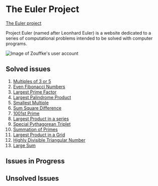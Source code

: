 # The Euler Project
<a href=https://projecteuler.net/archives >The Euler project</a>

Project Euler (named after Leonhard Euler) is a website dedicated to a series of computational problems intended to be solved with computer programs.

<img src="https://projecteuler.net/profile/Zouffke.png" alt="Image of Zouffke's user account">

## Solved issues
1. <a href="https://projecteuler.net/problem=1">Multiples of 3 or 5 </a>
2. <a href="https://projecteuler.net/problem=2">Even Fibonacci Numbers</a>
3. <a href="https://projecteuler.net/problem=3">Largest Prime Factor</a>
4. <a href="https://projecteuler.net/problem=4">Largest Palindrome Product</a>
5. <a href="https://projecteuler.net/problem=5">Smallest Multiple</a>
6. <a href="https://projecteuler.net/problem=6">Sum Square Difference</a>
7. <a href="https://projecteuler.net/problem=7">1001st Prime</a>
8. <a href="https://projecteuler.net/problem=8">Largest Product in a series</a>
9. <a href="https://projecteuler.net/problem=9">Special Pythagorean Triplet</a>
10. <a href="https://projecteuler.net/problem=10">Summation of Primes</a>
11. <a href="https://projecteuler.net/problem=11">Largest Product in a Grid</a>
12. <a href="https://projecteuler.net/problem=12">Highly Divisible Triangular Number</a>
13. <a href="https://projecteuler.net/problem=13">Large Sum</a>


## Issues in Progress


## Unsolved Issues
